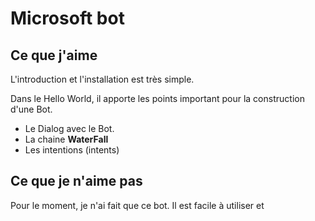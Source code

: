 # Microsoft bot

## Ce que j'aime

L'introduction et l'installation est très simple.

Dans le Hello World, il apporte les points important pour la construction d'une Bot.

* Le Dialog avec le Bot.
* La  chaine **WaterFall**
* Les intentions (intents)


## Ce que je n'aime pas

Pour le moment, je n'ai fait que ce bot. Il est facile à utiliser et 

